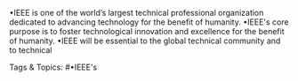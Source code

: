 •IEEE is one of the world’s largest technical professional organization dedicated to 
advancing technology for the benefit of humanity. 
•IEEE's core purpose is to foster technological innovation and excellence for the 
benefit of humanity. 
•IEEE will be essential to the global technical community and to technical 

   Tags & Topics:
   #•IEEE's